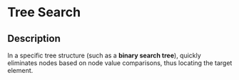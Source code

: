 # Tree Search

## Description

In a specific tree structure (such as a **binary search tree**), quickly eliminates nodes based on node value comparisons, thus locating the target element.
